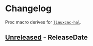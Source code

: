 # Changelog

Proc macro derives for [`linuxcnc-hal`](https://crates.io/linuxcnc-hal).

<!-- next-header -->

## [Unreleased] - ReleaseDate

<!-- next-url -->

[unreleased]: https://github.com/jamwaffles/linuxcnc-hal-rs/compare/unreleased...HEAD
